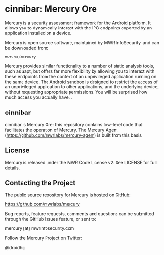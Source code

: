 cinnibar: Mercury Ore
=====================

Mercury is a security assessment framework for the Android platform. It allows you to dynamically interact with the IPC endpoints exported by an application installed on a device.

Mercury is open source software, maintained by MWR InfoSecurity, and can be downloaded from:

    mwr.to/mercury

Mercury provides similar functionality to a number of static analysis tools, such as aapt, but offers far more flexibility by allowing you to interact with these endpoints from the context of an unprivileged application running on the same device. The Android sandbox is designed to restrict the access of an unprivileged application to other applications, and the underlying device, without requesting appropriate permissions. You will be surprised how much access you actually have...


cinnibar
--------

cinnibar is Mercury Ore: this repository contains low-level code that facilitates the operation of Mercury. The Mercury Agent (https://github.com/mwrlabs/mercury-agent) is built from this basis.


License
-------

Mercury is released under the MWR Code License v2. See LICENSE for full details.


Contacting the Project
----------------------

The public source repository for Mercury is hosted on GitHub:

  https://github.com/mwrlabs/mercury

Bug reports, feature requests, comments and questions can be submitted through the GitHub Issues feature, or sent to:

  mercury [at] mwrinfosecurity.com

Follow the Mercury Project on Twitter:

  @droidhg

